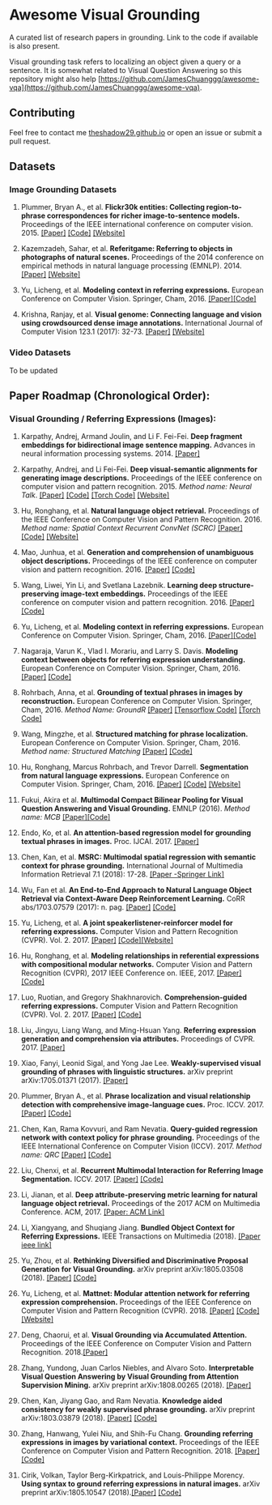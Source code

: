 # Awesome Visual Grounding
A curated list of research papers in grounding. Link to the code if available is also present.

Visual grounding task refers to localizing an object given a query or a sentence. It is somewhat related to Visual Question Answering so this repository might also help [https://github.com/JamesChuanggg/awesome-vqa](https://github.com/JamesChuanggg/awesome-vqa). 

## Contributing
Feel free to contact me [theshadow29.github.io](theshadow29.github.io) or open an issue or submit a pull request. 

## Datasets
### Image Grounding Datasets

1. Plummer, Bryan A., et al. **Flickr30k entities: Collecting region-to-phrase correspondences for richer image-to-sentence models.** Proceedings of the IEEE international conference on computer vision. 2015. [[Paper]](https://arxiv.org/abs/1505.04870) [[Code]](https://github.com/BryanPlummer/pl-clc) [[Website]](http://web.engr.illinois.edu/~bplumme2/Flickr30kEntities/)

1. Kazemzadeh, Sahar, et al. **Referitgame: Referring to objects in photographs of natural scenes.** Proceedings of the 2014 conference on empirical methods in natural language processing (EMNLP). 2014. [[Paper]](http://www.aclweb.org/anthology/D14-1086) [[Website]](http://tamaraberg.com/referitgame/)

1. Yu, Licheng, et al. **Modeling context in referring expressions.** European Conference on Computer Vision. Springer, Cham, 2016. [[Paper]](https://arxiv.org/pdf/1608.00272.pdf)[[Code]](https://github.com/lichengunc/refer)

1. Krishna, Ranjay, et al. **Visual genome: Connecting language and vision using crowdsourced dense image annotations.** International Journal of Computer Vision 123.1 (2017): 32-73. [[Paper]](https://arxiv.org/pdf/1602.07332.pdf) [[Website]](https://visualgenome.org/)



### Video Datasets
To be updated


## Paper Roadmap (Chronological Order):

### Visual Grounding / Referring Expressions (Images):
1. Karpathy, Andrej, Armand Joulin, and Li F. Fei-Fei. **Deep fragment embeddings for bidirectional image sentence mapping.** Advances in neural information processing systems. 2014. [[Paper]](http://papers.nips.cc/paper/5281-deep-fragment-embeddings-for-bidirectional-image-sentence-mapping.pdf)

1. Karpathy, Andrej, and Li Fei-Fei. **Deep visual-semantic alignments for generating image descriptions.** Proceedings of the IEEE conference on computer vision and pattern recognition. 2015. *Method name: Neural Talk*. [[Paper]](https://www.cv-foundation.org/openaccess/content_cvpr_2015/papers/Karpathy_Deep_Visual-Semantic_Alignments_2015_CVPR_paper.pdf) [[Code]](https://github.com/karpathy/neuraltalk) [[Torch Code]](https://github.com/karpathy/neuraltalk2) [[Website]](https://cs.stanford.edu/people/karpathy/deepimagesent/)

1. Hu, Ronghang, et al. **Natural language object retrieval.** Proceedings of the IEEE Conference on Computer Vision and Pattern Recognition. 2016. *Method name: Spatial Context Recurrent
ConvNet (SCRC)* [[Paper]](https://www.cv-foundation.org/openaccess/content_cvpr_2016/papers/Hu_Natural_Language_Object_CVPR_2016_paper.pdf) [[Code]](https://github.com/ronghanghu/natural-language-object-retrieval) [[Website]](http://ronghanghu.com/text_obj_retrieval/)

1. Mao, Junhua, et al. **Generation and comprehension of unambiguous object descriptions.** Proceedings of the IEEE conference on computer vision and pattern recognition. 2016. [[Paper]](https://arxiv.org/pdf/1511.02283.pdf) [[Code]](https://github.com/mjhucla/Google_Refexp_toolbox)

1. Wang, Liwei, Yin Li, and Svetlana Lazebnik. **Learning deep structure-preserving image-text embeddings.** Proceedings of the IEEE conference on computer vision and pattern recognition. 2016. [[Paper]](http://slazebni.cs.illinois.edu/publications/cvpr16_structure.pdf) [[Code]](https://github.com/lwwang/Two_branch_network)

1. Yu, Licheng, et al. **Modeling context in referring expressions.** European Conference on Computer Vision. Springer, Cham, 2016. [[Paper]](https://arxiv.org/pdf/1608.00272.pdf)[[Code]](https://github.com/lichengunc/refer)

1. Nagaraja, Varun K., Vlad I. Morariu, and Larry S. Davis. **Modeling context between objects for referring expression understanding.** European Conference on Computer Vision. Springer, Cham, 2016.[[Paper]](https://arxiv.org/pdf/1608.00525.pdf) [[Code]](https://github.com/varun-nagaraja/referring-expressions)

1. Rohrbach, Anna, et al. **Grounding of textual phrases in images by reconstruction.** European Conference on Computer Vision. Springer, Cham, 2016. *Method Name: GroundR* [[Paper]](https://arxiv.org/pdf/1511.03745.pdf) [[Tensorflow Code]](https://github.com/kanchen-usc/GroundeR) [[Torch Code]](https://github.com/ruotianluo/refexp-comprehension)

1. Wang, Mingzhe, et al. **Structured matching for phrase localization.** European Conference on Computer Vision. Springer, Cham, 2016. *Method name: Structured Matching* [[Paper]](https://pdfs.semanticscholar.org/9216/2ec88ad974cc5082d9688c8bfee672ad59ad.pdf) [[Code]](https://github.com/princeton-vl/structured-matching)

1. Hu, Ronghang, Marcus Rohrbach, and Trevor Darrell. **Segmentation from natural language expressions.** European Conference on Computer Vision. Springer, Cham, 2016. [[Paper]](https://arxiv.org/pdf/1603.06180.pdf) [[Code]](https://github.com/ronghanghu/text_objseg) [[Website]](http://ronghanghu.com/text_objseg/)

1. Fukui, Akira et al. **Multimodal Compact Bilinear Pooling for Visual Question Answering and Visual Grounding.** EMNLP (2016). *Method name: MCB* [[Paper]](https://arxiv.org/pdf/1606.01847.pdf)[[Code]](https://github.com/akirafukui/vqa-mcb)

1. Endo, Ko, et al. **An attention-based regression model for grounding textual phrases in images.** Proc. IJCAI. 2017. [[Paper]](https://www.ijcai.org/proceedings/2017/0558.pdf)

1. Chen, Kan, et al. **MSRC: Multimodal spatial regression with semantic context for phrase grounding.** International Journal of Multimedia Information Retrieval 7.1 (2018): 17-28. [[Paper -Springer Link]](https://link.springer.com/article/10.1007/s13735-017-0139-6)

1. Wu, Fan et al. **An End-to-End Approach to Natural Language Object Retrieval via Context-Aware Deep Reinforcement Learning.** CoRR abs/1703.07579 (2017): n. pag. [[Paper]](https://arxiv.org/pdf/1703.07579.pdf) [[Code]](https://github.com/jxwufan/NLOR_A3C)

1. Yu, Licheng, et al. **A joint speakerlistener-reinforcer model for referring expressions.** Computer Vision and Pattern Recognition (CVPR). Vol. 2. 2017. [[Paper]](http://openaccess.thecvf.com/content_cvpr_2017/papers/Yu_A_Joint_Speaker-Listener-Reinforcer_CVPR_2017_paper.pdf) [[Code]](https://github.com/lichengunc/speaker_listener_reinforcer)[[Website]](https://vision.cs.unc.edu/refer/)

1. Hu, Ronghang, et al. **Modeling relationships in referential expressions with compositional modular networks.** Computer Vision and Pattern Recognition (CVPR), 2017 IEEE Conference on. IEEE, 2017. [[Paper]](http://openaccess.thecvf.com/content_cvpr_2017/papers/Hu_Modeling_Relationships_in_CVPR_2017_paper.pdf) [[Code]](https://github.com/ronghanghu/cmn)

1. Luo, Ruotian, and Gregory Shakhnarovich. **Comprehension-guided referring expressions.** Computer Vision and Pattern Recognition (CVPR). Vol. 2. 2017. [[Paper]](http://openaccess.thecvf.com/content_cvpr_2017/papers/Luo_Comprehension-Guided_Referring_Expressions_CVPR_2017_paper.pdf) [[Code]](https://github.com/ruotianluo/refexp-comprehension)

1. Liu, Jingyu, Liang Wang, and Ming-Hsuan Yang. **Referring expression generation and comprehension via attributes.** Proceedings of CVPR. 2017. [[Paper]](http://faculty.ucmerced.edu/mhyang/papers/iccv2017_referring_expression.pdf) 

1. Xiao, Fanyi, Leonid Sigal, and Yong Jae Lee. **Weakly-supervised visual grounding of phrases with linguistic structures.** arXiv preprint arXiv:1705.01371 (2017). [[Paper]](https://arxiv.org/pdf/1705.01371.pdf) 

1. Plummer, Bryan A., et al. **Phrase localization and visual relationship detection with comprehensive image-language cues.** Proc. ICCV. 2017. [[Paper]](http://openaccess.thecvf.com/content_ICCV_2017/papers/Plummer_Phrase_Localization_and_ICCV_2017_paper.pdf) [[Code]](https://github.com/BryanPlummer/pl-clc)

1. Chen, Kan, Rama Kovvuri, and Ram Nevatia. **Query-guided regression network with context policy for phrase grounding.** Proceedings of the IEEE International Conference on Computer Vision (ICCV). 2017. *Method name: QRC* [[Paper]](http://openaccess.thecvf.com/content_ICCV_2017/papers/Chen_Query-Guided_Regression_Network_ICCV_2017_paper.pdf) [[Code]](https://github.com/kanchen-usc/QRC-Net)

1. Liu, Chenxi, et al. **Recurrent Multimodal Interaction for Referring Image Segmentation.** ICCV. 2017. [[Paper]](https://arxiv.org/pdf/1703.07939.pdf) [[Code]](https://github.com/chenxi116/TF-phrasecut-public)

1. Li, Jianan, et al. **Deep attribute-preserving metric learning for natural language object retrieval.** Proceedings of the 2017 ACM on Multimedia Conference. ACM, 2017. [[Paper: ACM Link]](https://dl.acm.org/citation.cfm?id=3123439)

1. Li, Xiangyang, and Shuqiang Jiang. **Bundled Object Context for Referring Expressions.** IEEE Transactions on Multimedia (2018). [[Paper ieee link]](https://ieeexplore.ieee.org/document/8307406) 

1. Yu, Zhou, et al. **Rethinking Diversified and Discriminative Proposal Generation for Visual Grounding.** arXiv preprint arXiv:1805.03508 (2018). [[Paper]](https://www.ijcai.org/proceedings/2018/0155.pdf) [[Code]](https://github.com/XiangChenchao/DDPN)

1. Yu, Licheng, et al. **Mattnet: Modular attention network for referring expression comprehension.** Proceedings of the IEEE Conference on Computer Vision and Pattern Recognition (CVPR). 2018. [[Paper]](http://openaccess.thecvf.com/content_cvpr_2018/papers/Yu_MAttNet_Modular_Attention_CVPR_2018_paper.pdf) [[Code]](https://github.com/lichengunc/MAttNet) [[Website]](http://vision2.cs.unc.edu/refer/comprehension)

1. Deng, Chaorui, et al. **Visual Grounding via Accumulated Attention.** Proceedings of the IEEE Conference on Computer Vision and Pattern Recognition. 2018.[[Paper]](http://openaccess.thecvf.com/content_cvpr_2018/papers/Deng_Visual_Grounding_via_CVPR_2018_paper.pdf)

1. Zhang, Yundong, Juan Carlos Niebles, and Alvaro Soto. **Interpretable Visual Question Answering by Visual Grounding from Attention Supervision Mining.** arXiv preprint arXiv:1808.00265 (2018). [[Paper]](https://arxiv.org/pdf/1808.00265.pdf) 

1. Chen, Kan, Jiyang Gao, and Ram Nevatia. **Knowledge aided consistency for weakly supervised phrase grounding.** arXiv preprint arXiv:1803.03879 (2018). [[Paper]](https://arxiv.org/abs/1803.03879) [[Code]](https://github.com/kanchen-usc/KAC-Net)

1. Zhang, Hanwang, Yulei Niu, and Shih-Fu Chang. **Grounding referring expressions in images by variational context.** Proceedings of the IEEE Conference on Computer Vision and Pattern Recognition. 2018. [[Paper]](http://openaccess.thecvf.com/content_cvpr_2018/papers/Zhang_Grounding_Referring_Expressions_CVPR_2018_paper.pdf) [[Code]](https://github.com/yuleiniu/vc/)

1. Cirik, Volkan, Taylor Berg-Kirkpatrick, and Louis-Philippe Morency. **Using syntax to ground referring expressions in natural images.** arXiv preprint arXiv:1805.10547 (2018).[[Paper]](https://arxiv.org/pdf/1805.10547.pdf) [[Code]](https://github.com/volkancirik/groundnet)



